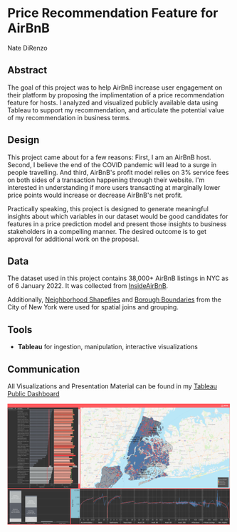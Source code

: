 # Price Recommendation Feature for AirBnB
Nate DiRenzo

## Abstract
The goal of this project was to help AirBnB increase user engagement on their platform by proposing the implimentation of a price recommendation feature for hosts. I analyzed and visualized publicly available data using Tableau to support my recommendation, and articulate the potential value of my recommendation in business terms.

## Design
This project came about for a few reasons: First, I am an AirBnB host. Second, I believe the end of the COVID pandemic will lead to a surge in people travelling. And third, AirBnB's profit model relies on 3% service fees on both sides of a transaction happening through their website. I'm interested in understanding if more users transacting at marginally lower price points would increase or decrease AirBnB's net profit.

Practically speaking, this project is designed to generate meaningful insights about which variables in our dataset would be good candidates for features in a price prediction model and present those insights to business stakeholders in a compelling manner. The desired outcome is to get approval for additional work on the proposal.

## Data
The dataset used in this project contains 38,000+ AirBnB listings in NYC as of 6 January 2022. It was collected from [InsideAirBnB](http://insideairbnb.com/get-the-data.html).

Additionally, [Neighborhood Shapefiles](https://www1.nyc.gov/site/planning/data-maps/open-data/census-download-metadata.page) and [Borough Boundaries](https://data.cityofnewyork.us/City-Government/Borough-Boundaries/tqmj-j8zm) from the City of New York were used for spatial joins and grouping.

## Tools
- **Tableau** for ingestion, manipulation, interactive visualizations

## Communication
All Visualizations and Presentation Material can be found in my [Tableau Public Dashboard](https://public.tableau.com/app/profile/nate.direnzo/viz/NYCAirBnBWorkbook/Presentation)

<img src="dashboard.png" width=500>
